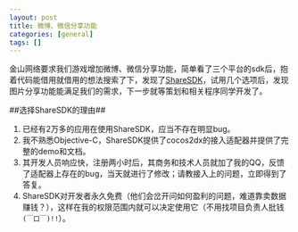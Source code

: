 ```yaml
---
layout: post
title: 微博、微信分享功能
categories: [general]
tags: []
---
```


金山网络要求我们游戏增加微博、微信分享功能，简单看了三个平台的sdk后，抱着代码能借用就借用的想法搜索了下，发现了[ShareSDK](http://sharesdk.cn/)，试用几个选项后，发现图片分享功能能满足我们的需求，下一步就等策划和相关程序同学开发了。

##选择ShareSDK的理由##
1. 已经有2万多的应用在使用ShareSDK，应当不存在明显bug。
2. 我不熟悉Objective-C，ShareSDK提供了cocos2dx的接入适配器并提供了完整的demo和文档。
3. 其开发人员响应快，注册两小时后，其商务和技术人员就加了我的QQ，反馈了适配器上存在的bug，当天就进行了修改；请教接入上的问题，立即得到了答复。
4. ShareSDK对开发者永久免费（他们会岔开问如何盈利的问题，难道靠卖数据赚钱？），这样在我的权限范围内就可以决定使用它（不用找项目负责人批钱`(￣口￣)!!`）。